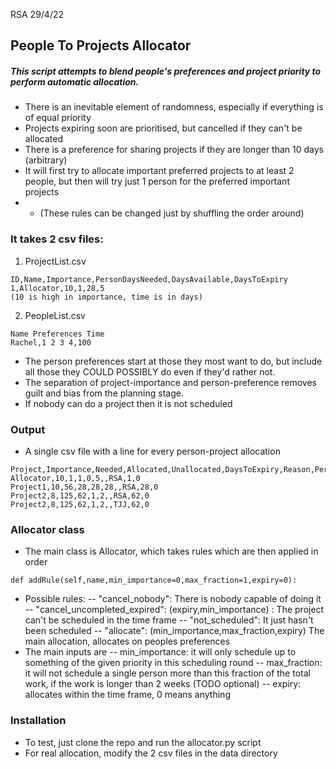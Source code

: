 RSA 29/4/22
## People To Projects Allocator

##### This script attempts to blend people's preferences and project priority to perform automatic allocation.
- There is an inevitable element of randomness, especially if everything is of equal priority
- Projects expiring soon are prioritised, but cancelled if they can't be allocated
- There is a preference for sharing projects if they are longer than 10 days (arbitrary)
- It will first try to allocate important preferred projects to at least 2 people, but then will try just 1 person for the preferred important projects 
- - (These rules can be changed just by shuffling the order around)

### It takes 2 csv files:
1) ProjectList.csv 
```
ID,Name,Importance,PersonDaysNeeded,DaysAvailable,DaysToExpiry
1,Allocator,10,1,28,5
(10 is high in importance, time is in days)
```
2) PeopleList.csv 
```
Name Preferences Time
Rachel,1 2 3 4,100
```
- The person preferences start at those they most want to do, but include all those they COULD POSSIBLY do even if they'd rather not.
- The separation of project-importance and person-preference removes guilt and bias from the planning stage.
- If nobody can do a project then it is not scheduled
### Output
- A single csv file with a line for every person-project allocation
```
Project,Importance,Needed,Allocated,Unallocated,DaysToExpiry,Reason,Person,Time,PersonLeft
Allocator,10,1,1,0,5,,RSA,1,0
Project1,10,56,28,28,28,,RSA,28,0
Project2,8,125,62,1,2,,RSA,62,0
Project2,8,125,62,1,2,,TJJ,62,0
```

### Allocator class
- The main class is Allocator, which takes rules which are then applied in order
```
def addRule(self,name,min_importance=0,max_fraction=1,expiry=0):        
```
-  Possible rules:
-- "cancel_nobody": There is nobody capable of doing it
-- "cancel_uncompleted_expired": (expiry,min_importance) : The project can't be scheduled in the time frame
-- "not_scheduled": It just hasn't been scheduled
-- "allocate": (min_importance,max_fraction,expiry) The main allocation, allocates on peoples preferences
- The main inputs are
-- min_importance: it will only schedule up to something of the given priority in this scheduling round
-- max_fraction: it will not schedule a single person more than this fraction of the total work, if the work is longer than 2 weeks (TODO optional)
-- expiry: allocates within the time frame, 0 means anything

### Installation
- To test, just clone the repo and run the allocator.py script
- For real allocation, modify the 2 csv files in the data directory
